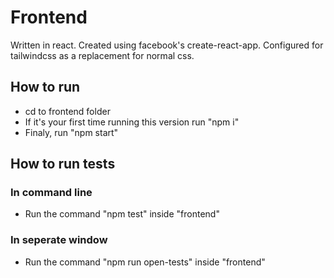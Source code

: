 # Frontend

Written in react. Created using facebook's create-react-app.
Configured for tailwindcss as a replacement for normal css.

## How to run

- cd to frontend folder
- If it's your first time running this version run "npm i"
- Finaly, run "npm start"

## How to run tests

### In command line

- Run the command "npm test" inside "frontend"

### In seperate window

- Run the command "npm run open-tests" inside "frontend"
